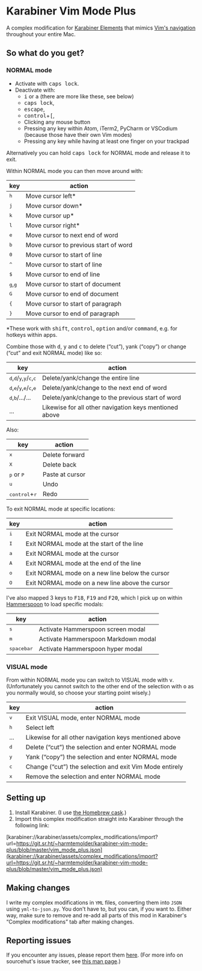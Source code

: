 # Karabiner Vim Mode Plus

A complex modification for [Karabiner Elements](https://karabiner-elements.pqrs.org/) that mimics [Vim's navigation](https://vim.fandom.com/wiki/Moving_around) throughout your entire Mac.

## So what do you get?

### NORMAL mode

* Activate with <kbd>caps lock</kbd>.
* Deactivate with:
  - <kbd>i</kbd> or <kbd>a</kbd> (there are more like these, see below)
  - <kbd>caps lock</kbd>,
  - <kbd>escape</kbd>,
  - <kbd>control</kbd>+<kbd>[</kbd>,
  - Clicking any mouse button
  - Pressing any key within Atom, iTerm2, PyCharm or VSCodium (because those have their own Vim modes)
  - Pressing any key while having at least one finger on your trackpad

Alternatively you can hold <kbd>caps lock</kbd> for NORMAL mode and release it to exit.

Within NORMAL mode you can then move around with:

key | action
--|--
<kbd>h</kbd> | Move cursor left*
<kbd>j</kbd> | Move cursor down*
<kbd>k</kbd> | Move cursor up*
<kbd>l</kbd> | Move cursor right*
<kbd>e</kbd> | Move cursor to next end of word
<kbd>b</kbd> | Move cursor to previous start of word
<kbd>0</kbd> | Move cursor to start of line
<kbd>^</kbd> | Move cursor to start of line
<kbd>$</kbd> | Move cursor to end of line
<kbd>g</kbd>,<kbd>g</kbd> | Move cursor to start of document
<kbd>G</kbd> | Move cursor to end of document
<kbd>{</kbd> | Move cursor to start of paragraph
<kbd>}</kbd> | Move cursor to end of paragraph

*These work with <kbd>shift</kbd>, <kbd>control</kbd>, <kbd>option</kbd> and/or <kbd>command</kbd>, e.g. for hotkeys within apps.

Combine those with <kbd>d</kbd>, <kbd>y</kbd> and <kbd>c</kbd> to delete (“cut”), yank (“copy”) or change (“cut” and exit NORMAL mode) like so:

key | action
--|--
<kbd>d</kbd>,<kbd>d</kbd>/<kbd>y</kbd>,<kbd>y</kbd>/<kbd>c</kbd>,<kbd>c</kbd> | Delete/yank/change the entire line
<kbd>d</kbd>,<kbd>e</kbd>/<kbd>y</kbd>,<kbd>e</kbd>/<kbd>c</kbd>,<kbd>e</kbd> | Delete/yank/change to the next end of word |
<kbd>d</kbd>,<kbd>b</kbd>/.../... | Delete/yank/change to the previous start of word
... | Likewise for all other navigation keys mentioned above

Also:

key | action
--|--
<kbd>x</kbd> | Delete forward
<kbd>X</kbd> | Delete back
<kbd>p</kbd> or <kbd>P</kbd> | Paste at cursor
<kbd>u</kbd> | Undo
<kbd>control</kbd>+<kbd>r</kbd> | Redo

To exit NORMAL mode at specific locations:

key | action
--|--
<kbd>i</kbd> | Exit NORMAL mode at the cursor
<kbd>I</kbd> | Exit NORMAL mode at the start of the line
<kbd>a</kbd> | Exit NORMAL mode at the cursor
<kbd>A</kbd> | Exit NORMAL mode at the end of the line
<kbd>o</kbd> | Exit NORMAL mode on a new line below the cursor
<kbd>O</kbd> | Exit NORMAL mode on a new line above the cursor

I've also mapped 3 keys to <kbd>F18</kbd>, <kbd>F19</kbd> and <kbd>F20</kbd>, which I pick up on within [Hammerspoon](https://www.hammerspoon.org/) to load specific modals:

key | action
--|--
<kbd>s</kbd> | Activate Hammerspoon screen modal
<kbd>m</kbd> | Activate Hammerspoon Markdown modal
<kbd>spacebar</kbd> | Activate Hammerspoon hyper modal

### VISUAL mode

From within NORMAL mode you can switch to VISUAL mode with <kbd>v</kbd>. (Unfortunately you cannot switch to the other end of the selection with <kbd>o</kbd> as you normally would, so choose your starting point wisely.)

key | action
--|--
<kbd>v</kbd> | Exit VISUAL mode, enter NORMAL mode
<kbd>h</kbd> | Select left
... | Likewise for all other navigation keys mentioned above
<kbd>d</kbd> | Delete (“cut”) the selection and enter NORMAL mode
<kbd>y</kbd> | Yank (“copy”) the selection and enter NORMAL mode
<kbd>c</kbd> | Change (“cut”) the selection and exit Vim Mode entirely
<kbd>x</kbd> | Remove the selection and enter NORMAL mode

## Setting up

1. Install Karabiner. (I use [the Homebrew cask](https://formulae.brew.sh/cask/karabiner-elements).)
2. Import this complex modification straight into Karabiner through the following link:

  [karabiner://karabiner/assets/complex_modifications/import?url=https://git.sr.ht/~harmtemolder/karabiner-vim-mode-plus/blob/master/vim_mode_plus.json](karabiner://karabiner/assets/complex_modifications/import?url=https://git.sr.ht/~harmtemolder/karabiner-vim-mode-plus/blob/master/vim_mode_plus.json)

## Making changes

I write my complex modifications in `YML` files, converting them into `JSON` using `yml-to-json.py`. You don't have to, but you can, if you want to. Either way, make sure to remove and re-add all parts of this mod in Karabiner's “Complex modifications” tab after making changes.

## Reporting issues

If you encounter any issues, please report them [here](https://todo.sr.ht/~harmtemolder/karabiner-vim-mode-plus). (For more info on sourcehut's issue tracker, see [this man page](https://man.sr.ht/todo.sr.ht/).)
